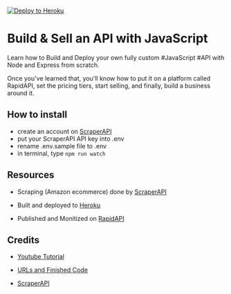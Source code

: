 [![Deploy to Heroku](https://github.com/webceyhan/amazon-scraper-api/actions/workflows/main.yml/badge.svg)](https://github.com/webceyhan/amazon-scraper-api/actions/workflows/main.yml)

# Build & Sell an API with JavaScript

Learn how to Build and Deploy your own fully custom #JavaScript #API with Node and Express from scratch.

Once you've learned that, you'll know how to put it on a platform called RapidAPI, set the pricing tiers, start selling, and finally, build a business around it.


## How to install
- create an account on [ScraperAPI](https://www.scraperapi.com/)
- put your ScraperAPI API key into .env
- rename .env.sample file to .env
- in terminal, type `npm run watch`

## Resources
- Scraping (Amazon ecommerce) done by [ScraperAPI](https://www.scraperapi.com/)

- Built and deployed to [Heroku](https://heroku.com)

- Published and Monitized on [RapidAPI](https://rapidapi.com/)

## Credits
- [Youtube Tutorial](https://www.youtube.com/watch?v=be9sHQ7xqo0&t=419s)

- [URLs and Finished Code](https://gist.github.com/adrianhajdin/13a69e174448b112785523128d34139c)

- [ScraperAPI](https://www.scraperapi.com?_go=jsmastery)


